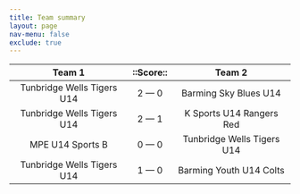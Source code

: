 ```yaml
---
title: Team summary
layout: page
nav-menu: false
exclude: true
---
```




|           Team 1           |  ::Score::  |           Team 2           |
|:--------------------------:|:-----------:|:--------------------------:|
| Tunbridge Wells Tigers U14 | 2 &mdash; 0 |   Barming Sky Blues U14    |
| Tunbridge Wells Tigers U14 | 2 &mdash; 1 |  K Sports U14 Rangers Red  |
|      MPE U14 Sports B      | 0 &mdash; 0 | Tunbridge Wells Tigers U14 |
| Tunbridge Wells Tigers U14 | 1 &mdash; 0 |  Barming Youth U14 Colts   |

 <br /><br /><br />